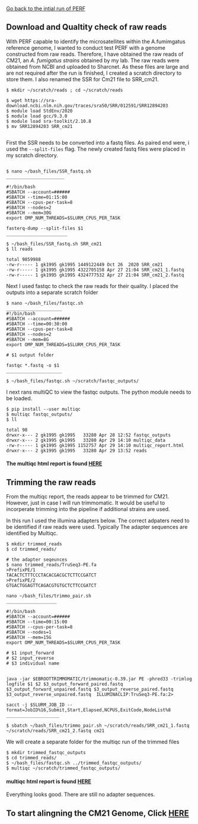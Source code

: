 [Go back to the intial run of PERF](https://github.com/GregK10/GK_722_project/blob/main/1_Perf_and_the_reference_genome.md)

## Download and Qualtity check of raw reads

With PERF capable to identify the microsatellites within the A.fumimgatus reference genome, I wanted to conduct test PERF with a genome constructed from raw reads.
Therefore, I have obtained the raw reads of CM21, an _A. fumigatus strains_ obtained by my lab. The raw reads were obtained from NCBI and uploaded to Sharcnet. As these files are large and are not required after the run is finished, I created a scratch directory to store them. I also renamed the SSR for Cm21 file to SRR_cm21.

```{bash}
$ mkdir ~/scratch/reads ; cd ~/scratch/reads
 
$ wget https://sra-download.ncbi.nlm.nih.gov/traces/sra50/SRR/012591/SRR12894203
$ module load StdEnv/2020
$ module load gcc/9.3.0
$ module load sra-toolkit/2.10.8
$ mv SRR12894203 SRR_cm21
 
```
 
First the SSR needs to be converted into a fastq files. As paired end were, i used the ```--split-files``` flag. The newly created fastq files were placed in my scratch directory.

```{bash}

$ nano ~/bash_files/SSR_fastq.sh
______________________

#!/bin/bash
#SBATCH --account=######
#SBATCH --time=01:15:00
#SBATCH --cpus-per-task=8
#SBATCH --nodes=2
#SBATCH --mem=30G
export OMP_NUM_THREADS=$SLURM_CPUS_PER_TASK

fasterq-dump --split-files $1
_______________________

$ ~/bash_files/SSR_fastq.sh SRR_cm21
$ ll reads

total 9859988
-rw-r----- 1 gk1995 gk1995 1449122449 Oct 26  2020 SRR_cm21
-rw-r----- 1 gk1995 gk1995 4322705158 Apr 27 21:04 SRR_cm21_1.fastq
-rw-r----- 1 gk1995 gk1995 4324777532 Apr 27 21:04 SRR_cm21_2.fastq

```

Next I used fastqc to check the raw reads for their quality. I placed the outputs into a separate scratch folder

```{bash}
$ nano ~/bash_files/fastqc.sh
_____________________
#!/bin/bash
#SBATCH --account=######
#SBATCH --time=00:30:00
#SBATCH --cpus-per-task=8
#SBATCH --nodes=2
#SBATCH --mem=8G
export OMP_NUM_THREADS=$SLURM_CPUS_PER_TASK

# $1 output folder

fastqc *.fastq -o $1
_____________________

$ ~/bash_files/fastqc.sh ~/scratch/fastqc_outputs/

```

I next rans multiQC to view the fastqc outputs. The python module needs to be loaded.
```{bash}
$ pip install --user multiqc
$ multiqc fastqc_outputs/
$ ll

total 98
drwxr-x--- 2 gk1995 gk1995   33280 Apr 28 12:52 fastqc_outputs
drwxr-x--- 2 gk1995 gk1995   33280 Apr 29 14:10 multiqc_data
-rw-r----- 1 gk1995 gk1995 1152757 Apr 29 14:10 multiqc_report.html
drwxr-x--- 2 gk1995 gk1995   33280 Apr 29 13:52 reads
```
#### The multiqc html report is found [HERE](https://rpubs.com/Greg1995/multiqc_cm21_raw)

## Trimming the raw reads

From the multiqc report, the reads appear to be trimmed for CM21. However, just in case I will run trimmomatic. It would be useful to incorperate trimming into the pipeline if additional strains are used. 

In this run I used the illumina adapters below. The correct adpaters need to be identified if raw reads were used. Typically The adapter sequences are identified by Multiqc.

```{bash}
$ mkdir trimmed_reads
$ cd trimmed_reads/

# the adapter seqeunces
$ nano trimmed_reads/TruSeq3-PE.fa
>PrefixPE/1
TACACTCTTTCCCTACACGACGCTCTTCCGATCT
>PrefixPE/2
GTGACTGGAGTTCAGACGTGTGCTCTTCCGATCT

nano ~/bash_files/trimmo_pair.sh
___________________

#!/bin/bash
#SBATCH --account=######
#SBATCH --time=00:15:00
#SBATCH --cpus-per-task=8
#SBATCH --nodes=1
#SBATCH --mem=15G
export OMP_NUM_THREADS=$SLURM_CPUS_PER_TASK

# $1 input_forward
# $2 input_reverse
# $3 individual name


java -jar $EBROOTTRIMMOMATIC/trimmomatic-0.39.jar PE -phred33 -trimlog logfile $1 $2 $3_output_forward_paired.fastq $3_output_forward_unpaired.fastq $3_output_reverse_paired.fastq  $3_output_reverse_unpaired.fastq  ILLUMINACLIP:TruSeq3-PE.fa:2>

sacct -j $SLURM_JOB_ID --format=JobID%16,Submit,Start,Elapsed,NCPUS,ExitCode,NodeList%8
____________________

$ sbatch ~/bash_files/trimmo_pair.sh ~/scratch/reads/SRR_cm21_1.fastq ~/scratch/reads/SRR_cm21_2.fastq cm21
```

We will create a separate folder for the multiqc run of the trimmed files

```{bash}
$ mkdir trimmed_fastqc_outputs
$ cd trimmed_reads/
$ ~/bash_files/fastqc.sh ../trimmed_fastqc_outputs/
$ multiqc ~/scratch/trimmed_fastqc_outputs/

```

#### multiqc html report is found [HERE](https://rpubs.com/Greg1995/CM21_multiqc_trimmed)
Everything looks good. There are still no adapter sequences.

## To start alingning the CM21 Genome, Click [HERE](https://github.com/GregK10/GK_722_project/blob/main/3_Genome_Alignment_and_Consensus.md)





















